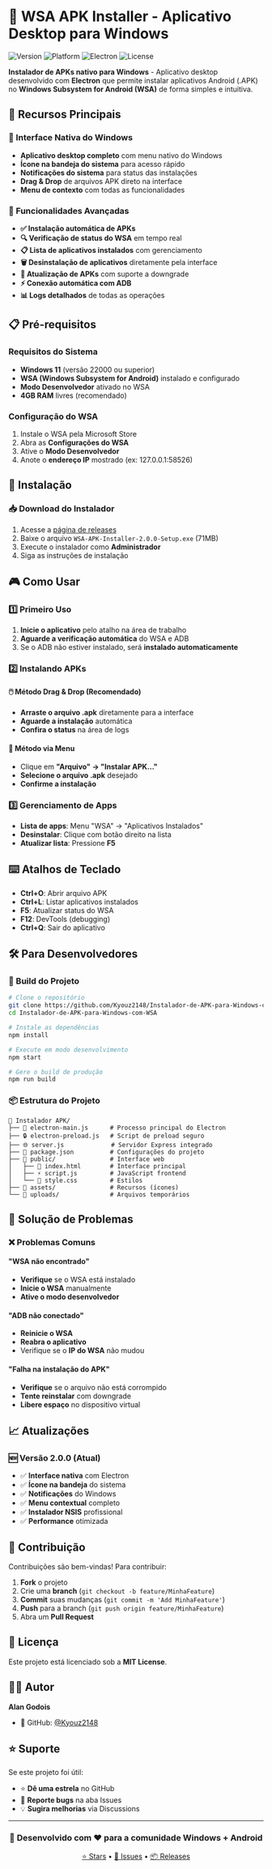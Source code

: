 # 🚀 WSA APK Installer - Aplicativo Desktop para Windows

![Version](https://img.shields.io/badge/version-2.0.0-blue.svg)
![Platform](https://img.shields.io/badge/platform-Windows%2011-green.svg)
![Electron](https://img.shields.io/badge/built%20with-Electron-47848F.svg)
![License](https://img.shields.io/badge/license-MIT-orange.svg)

**Instalador de APKs nativo para Windows** - Aplicativo desktop desenvolvido com **Electron** que permite instalar aplicativos Android (.APK) no **Windows Subsystem for Android (WSA)** de forma simples e intuitiva.

## 📱 Recursos Principais

### 🎯 Interface Nativa do Windows
- **Aplicativo desktop completo** com menu nativo do Windows
- **Ícone na bandeja do sistema** para acesso rápido
- **Notificações do sistema** para status das instalações
- **Drag & Drop** de arquivos APK direto na interface
- **Menu de contexto** com todas as funcionalidades

### 🔧 Funcionalidades Avançadas
- **✅ Instalação automática de APKs**
- **🔍 Verificação de status do WSA** em tempo real
- **📋 Lista de aplicativos instalados** com gerenciamento
- **🗑️ Desinstalação de aplicativos** diretamente pela interface
- **🔄 Atualização de APKs** com suporte a downgrade
- **⚡ Conexão automática com ADB**
- **📊 Logs detalhados** de todas as operações

## 📋 Pré-requisitos

### Requisitos do Sistema
- **Windows 11** (versão 22000 ou superior)
- **WSA (Windows Subsystem for Android)** instalado e configurado
- **Modo Desenvolvedor** ativado no WSA
- **4GB RAM** livres (recomendado)

### Configuração do WSA
1. Instale o WSA pela Microsoft Store
2. Abra as **Configurações do WSA**
3. Ative o **Modo Desenvolvedor**
4. Anote o **endereço IP** mostrado (ex: 127.0.0.1:58526)

## 🚀 Instalação

### 📥 Download do Instalador
1. Acesse a [página de releases](https://github.com/Kyouz2148/Instalador-de-APK-para-Windows-com-WSA/releases)
2. Baixe o arquivo `WSA-APK-Installer-2.0.0-Setup.exe` (71MB)
3. Execute o instalador como **Administrador**
4. Siga as instruções de instalação

## 🎮 Como Usar

### 1️⃣ Primeiro Uso
1. **Inicie o aplicativo** pelo atalho na área de trabalho
2. **Aguarde a verificação automática** do WSA e ADB
3. Se o ADB não estiver instalado, será **instalado automaticamente**

### 2️⃣ Instalando APKs

#### 🖱️ Método Drag & Drop (Recomendado)
- **Arraste o arquivo .apk** diretamente para a interface
- **Aguarde a instalação** automática
- **Confira o status** na área de logs

#### 📁 Método via Menu
- Clique em **"Arquivo" → "Instalar APK..."**
- **Selecione o arquivo .apk** desejado
- **Confirme a instalação**

### 3️⃣ Gerenciamento de Apps
- **Lista de apps**: Menu "WSA" → "Aplicativos Instalados"
- **Desinstalar**: Clique com botão direito na lista
- **Atualizar lista**: Pressione **F5**

## ⌨️ Atalhos de Teclado

- **Ctrl+O**: Abrir arquivo APK
- **Ctrl+L**: Listar aplicativos instalados
- **F5**: Atualizar status do WSA
- **F12**: DevTools (debugging)
- **Ctrl+Q**: Sair do aplicativo

## 🛠️ Para Desenvolvedores

### 🔨 Build do Projeto
```bash
# Clone o repositório
git clone https://github.com/Kyouz2148/Instalador-de-APK-para-Windows-com-WSA.git
cd Instalador-de-APK-para-Windows-com-WSA

# Instale as dependências
npm install

# Execute em modo desenvolvimento
npm start

# Gere o build de produção
npm run build
```

### 📦 Estrutura do Projeto
```
📁 Instalador APK/
├── 🎯 electron-main.js      # Processo principal do Electron
├── 🔒 electron-preload.js   # Script de preload seguro
├── 🌐 server.js             # Servidor Express integrado
├── 📄 package.json          # Configurações do projeto
├── 📁 public/               # Interface web
│   ├── 🎨 index.html        # Interface principal
│   ├── ⚡ script.js         # JavaScript frontend
│   └── 🎨 style.css         # Estilos
├── 📁 assets/               # Recursos (ícones)
└── 📁 uploads/              # Arquivos temporários
```

## 🐛 Solução de Problemas

### ❌ Problemas Comuns

#### "WSA não encontrado"
- **Verifique** se o WSA está instalado
- **Inicie o WSA** manualmente
- **Ative o modo desenvolvedor**

#### "ADB não conectado"
- **Reinicie o WSA**
- **Reabra o aplicativo**
- Verifique se o **IP do WSA** não mudou

#### "Falha na instalação do APK"
- **Verifique** se o arquivo não está corrompido
- **Tente reinstalar** com downgrade
- **Libere espaço** no dispositivo virtual

## 📈 Atualizações

### 🆕 Versão 2.0.0 (Atual)
- ✅ **Interface nativa** com Electron
- ✅ **Ícone na bandeja** do sistema
- ✅ **Notificações** do Windows
- ✅ **Menu contextual** completo
- ✅ **Instalador NSIS** profissional
- ✅ **Performance** otimizada

## 🤝 Contribuição

Contribuições são bem-vindas! Para contribuir:

1. **Fork** o projeto
2. Crie uma **branch** (`git checkout -b feature/MinhaFeature`)
3. **Commit** suas mudanças (`git commit -m 'Add MinhaFeature'`)
4. **Push** para a branch (`git push origin feature/MinhaFeature`)
5. Abra um **Pull Request**

## 📄 Licença

Este projeto está licenciado sob a **MIT License**.

## 👨‍💻 Autor

**Alan Godois**
- 🐙 GitHub: [@Kyouz2148](https://github.com/Kyouz2148)

## ⭐ Suporte

Se este projeto foi útil:
- ⭐ **Dê uma estrela** no GitHub
- 🐛 **Reporte bugs** na aba Issues
- 💡 **Sugira melhorias** via Discussions

---

<div align="center">
  <h3>🎉 Desenvolvido com ❤️ para a comunidade Windows + Android</h3>
  <p>
    <a href="https://github.com/Kyouz2148/Instalador-de-APK-para-Windows-com-WSA/stargazers">⭐ Stars</a> •
    <a href="https://github.com/Kyouz2148/Instalador-de-APK-para-Windows-com-WSA/issues">🐛 Issues</a> •
    <a href="https://github.com/Kyouz2148/Instalador-de-APK-para-Windows-com-WSA/releases">📦 Releases</a>
  </p>
</div>